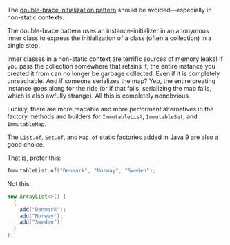 The [double-brace initialization pattern][dbi] should be avoided—especially in
non-static contexts.

The double-brace pattern uses an instance-initializer in an anonymous inner
class to express the initialization of a class (often a collection) in a single
step.

Inner classes in a non-static context are terrific sources of memory leaks! If
you pass the collection somewhere that retains it, the entire instance you
created it from can no longer be garbage collected. Even if it is completely
unreachable. And if someone serializes the map? Yep, the entire creating
instance goes along for the ride (or if that fails, serializing the map fails,
which is also awfully strange). All this is completely nonobvious.

Luckily, there are more readable and more performant alternatives in the factory
methods and builders for `ImmutableList`, `ImmutableSet`, and `ImmutableMap`.

The `List.of`, `Set.of`, and `Map.of` static factories [added in Java
9](http://openjdk.java.net/jeps/269) are also a good choice.

That is, prefer this:

```java {.good}
ImmutableList.of("Denmark", "Norway", "Sweden");
```

Not this:

```java {.bad}
new ArrayList<>() {
  {
    add("Denmark");
    add("Norway");
    add("Sweden");
  }
};
```


[dbi]: https://stackoverflow.com/questions/1958636/what-is-double-brace-initialization-in-java

